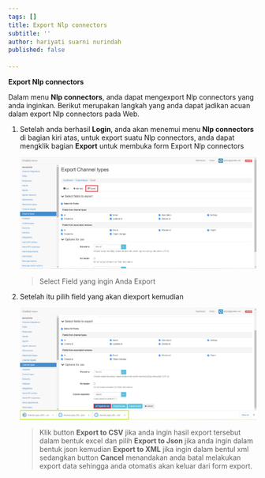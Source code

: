 ```yaml
---
tags: []
title: Export Nlp connectors
subtitle: ''
author: hariyati suarni nurindah
published: false

---
```

**Export Nlp connectors**

Dalam menu **Nlp connectors**, anda dapat mengexport Nlp connectors yang anda inginkan. Berikut merupakan langkah yang anda dapat jadikan acuan dalam export Nlp connectors pada Web.

1. Setelah anda berhasil **Login**, anda akan menemui menu **Nlp connectors** di bagian kiri atas, untuk export suatu Nlp connectors, anda dapat mengklik bagian **Export** untuk membuka form Export Nlp connectors

   ![](/uploads/channel-type-update7.PNG)

   > Select Field yang ingin Anda Export
2. Setelah itu pilih field yang akan diexport kemudian

   ![](/uploads/channel-type-update8.PNG)

   > Klik button **Export to CSV** jika anda ingin hasil export tersebut dalam bentuk excel dan pilih **Export to Json** jika anda ingin dalam bentuk json kemudian **Export to XML** jika ingin dalam bentul xml sedangkan button **Cancel** menandakan anda batal melakukan export data sehingga anda otomatis akan keluar dari form export.